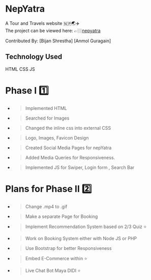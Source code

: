 # NepYatra

A Tour and Travels website 🇳🇵🌏✈️<br>
The project can be viewed here: 👉🏼[nepyatra](https://bijanstha7.github.io/NEPYATRA/)

Contributed By:
[Bijan Shrestha]
[Anmol Guragain]

## Technology Used
HTML
CSS
JS

# Phase I 1️⃣
- > Implemented HTML
- > Searched for Images
- > Changed the inline css into external CSS
- > Logo, Images, Favicon Design
- > Created Social Media Pages for nepYatra
- > Added Media Queries for Responsiveness.
- > Implemented JS for Swiper, Login form , Search Bar

# Plans for Phase II 2️⃣
- > Change .mp4 to .gif
- > Make a separate Page for Booking
- > Implement Recommendation System based on 2/3 Quiz ⭐
- > Work on Booking System either with Node JS or PHP
- > Use Bootstrap for better Responsiveness
- > Embed E-Commerce within ⭐
- > Live Chat Bot Maya DIDI ⭐
